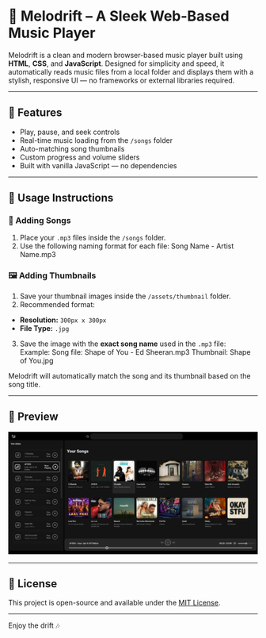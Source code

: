 # 🎵 Melodrift – A Sleek Web-Based Music Player

Melodrift is a clean and modern browser-based music player built using **HTML**, **CSS**, and **JavaScript**. Designed for simplicity and speed, it automatically reads music files from a local folder and displays them with a stylish, responsive UI — no frameworks or external libraries required.

---

## 🚀 Features

- Play, pause, and seek controls  
- Real-time music loading from the `/songs` folder  
- Auto-matching song thumbnails  
- Custom progress and volume sliders   
- Built with vanilla JavaScript — no dependencies

---

## 📂 Usage Instructions

### 🎵 Adding Songs

1. Place your `.mp3` files inside the `/songs` folder.
2. Use the following naming format for each file:  Song Name - Artist Name.mp3

### 🖼️ Adding Thumbnails

1. Save your thumbnail images inside the `/assets/thumbnail` folder.
2. Recommended format:
- **Resolution:** `300px x 300px`
- **File Type:** `.jpg`
3. Save the image with the **exact song name** used in the `.mp3` file:  
Example:
  Song file: Shape of You - Ed Sheeran.mp3
  Thumbnail: Shape of You.jpg


Melodrift will automatically match the song and its thumbnail based on the song title.

---

## 📸 Preview
![Melodrift UI Preview](Screenshots/preview.png)


---

## 📄 License

This project is open-source and available under the [MIT License](LICENSE).

---

Enjoy the drift 🎶

